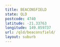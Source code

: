 ```yaml
---
title: BEACONSFIELD
state: QLD
postcode: 4740
latitude: -21.33763
longitude: 149.059737
url: /qld/beaconsfield/
layout: suburb
---
```


